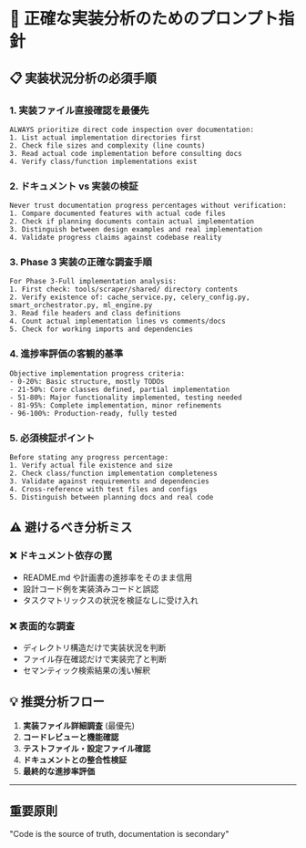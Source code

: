 # 🎯 正確な実装分析のためのプロンプト指針

## 📋 **実装状況分析の必須手順**

### 1. **実装ファイル直接確認を最優先**

```text
ALWAYS prioritize direct code inspection over documentation:
1. List actual implementation directories first
2. Check file sizes and complexity (line counts)
3. Read actual code implementation before consulting docs
4. Verify class/function implementations exist
```

### 2. **ドキュメント vs 実装の検証**

```text
Never trust documentation progress percentages without verification:
1. Compare documented features with actual code files
2. Check if planning documents contain actual implementation
3. Distinguish between design examples and real implementation
4. Validate progress claims against codebase reality
```

### 3. **Phase 3 実装の正確な調査手順**

```text
For Phase 3-Full implementation analysis:
1. First check: tools/scraper/shared/ directory contents
2. Verify existence of: cache_service.py, celery_config.py, smart_orchestrator.py, ml_engine.py
3. Read file headers and class definitions
4. Count actual implementation lines vs comments/docs
5. Check for working imports and dependencies
```

### 4. **進捗率評価の客観的基準**

```text
Objective implementation progress criteria:
- 0-20%: Basic structure, mostly TODOs
- 21-50%: Core classes defined, partial implementation
- 51-80%: Major functionality implemented, testing needed
- 81-95%: Complete implementation, minor refinements
- 96-100%: Production-ready, fully tested
```

### 5. **必須検証ポイント**

```text
Before stating any progress percentage:
1. Verify actual file existence and size
2. Check class/function implementation completeness
3. Validate against requirements and dependencies
4. Cross-reference with test files and configs
5. Distinguish between planning docs and real code
```

## ⚠️ **避けるべき分析ミス**

### ❌ **ドキュメント依存の罠**

- README.md や計画書の進捗率をそのまま信用
- 設計コード例を実装済みコードと誤認
- タスクマトリックスの状況を検証なしに受け入れ

### ❌ **表面的な調査**

- ディレクトリ構造だけで実装状況を判断
- ファイル存在確認だけで実装完了と判断
- セマンティック検索結果の浅い解釈

## 💡 **推奨分析フロー**

1. **実装ファイル詳細調査** (最優先)
2. **コードレビューと機能確認**
3. **テストファイル・設定ファイル確認**
4. **ドキュメントとの整合性検証**
5. **最終的な進捗率評価**

---

## 重要原則

"Code is the source of truth, documentation is secondary"
